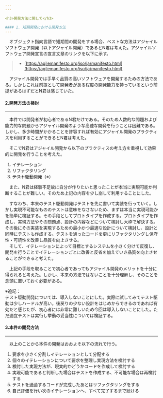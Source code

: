 ```yaml
---
---

<h3>開発方法に関して</h3>

#### 1. 短期開発における開発方法
---
```

　オブジェクト指向言語で短期間の開発をする場合、ベストな方法はアジャイルソフトウェア開発（以下アジャイル開発）であるとN君は考えた。アジャイルソフトウェア開発宣言の宣言文章のリンクを以下に示す。

> - [https://agilemanifesto.org/iso/ja/manifesto.html](https://agilemanifesto.org/iso/ja/manifesto.html)  

　アジャイル開発では手早く品質の高いソフトウェアを開発するための方法である。しかしこれは前提として開発者がある程度の開発能力を持っているという前提があるはずだとN君は感じていた。

#### 2.開発方法の検討
---
　本件では開発者が初心者であるN君だけである。そのため人数的な問題および能力的な問題からアジャイル開発のような高速な開発を行うことは困難である。しかし、多少時間がかかることを許容すれば有効にアジャイル開発のプラクティスを利用することができるとN君は考えた。

　そこでN君はアジャイル開発から以下のプラクティスの考え方を重視して効果的に開発を行うことを考えた。

1. イテレーション
1. リファクタリング
1. ~~テスト駆動開発~~（※）

　また、N君は経験不足故に自分が作りたいと思ったことが本当に実現可能か判断することが難しい。そのため上記の内容を少し崩して利用することにした。

　すなわち、本来のテスト駆動開発はテストを先に書いて実装を行っていく。しかし実現不可能なもののテストは意味をなさないため、まずは本当に実現可能かを簡単に検証する。その手段としてプロトタイプを作成する。プロトタイプを作成し、実現方法やその問題点、設計の内容などについて検討し大枠で解決する。その後にその実装を実現するための最小かつ最適な設計について検討し、設計と同時にテストも作成する。テストを通ったコードを更にリファクタリングし保守性・可読性を改善し品質を向上させる。  
　そして、イテレーションによって目標とするシステムを小さく分けて反復し、開発を行うことでイテレーションごとに改善と反省を加えていき品質を向上させることができると考えた。

　上記の手段を取ることで初心者であってもアジャイル開発のメリットを十分に得られると考えた。しかし、本来の方法ではないことを十分理解し、そのことを念頭に置いておく必要がある。

※追記：  
テスト駆動開発については、導入しないことにした。実際に試してみてテスト駆動は少しハードルが高い。後戻りの少ない設計をはじめからできるのであれば有効だと感じたが、初心者には非常に難しいため今回は導入しないことにした。ただ適宜テストは実行し挙動の妥当性については検証する。

#### 3.本件の開発方法
---
　以上のことから本件の開発はおおよそ以下の流れで行う。

1. 要求を小さく分割しイテレーションとして分配する
1. 個々のイテレーションについて要求を整理し実現方法を検討する
1. 検討した実現方法が、現実的かどうかコードを作成して検討する
1. 実現可能であると判断した場合はテストを作成する、不可能な場合は再検討する
1. テストを通過するコードが完成したあとはリファクタリングをする
1. 自己評価を行い次のイテレーションへ、すべて完了するまで続ける
